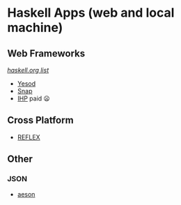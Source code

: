 # Haskell Apps (web and local machine)

## Web Frameworks
*[haskell.org list](https://wiki.haskell.org/Web/Frameworks)*
- [Yesod](https://www.yesodweb.com/)
- [Snap](http://snapframework.com/)
- [IHP](https://ihp.digitallyinduced.com/) paid 😦

## Cross Platform
- [REFLEX](https://reflex-frp.org/)


## Other
### JSON
- [aeson](https://hackage.haskell.org/packages/#cat:Aeson)
